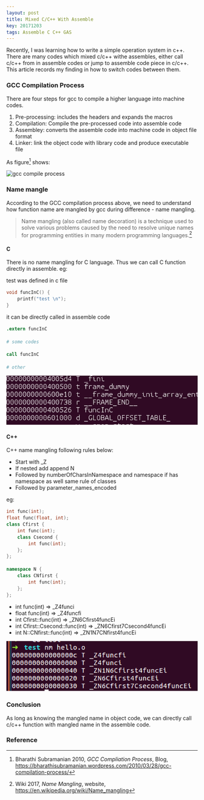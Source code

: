 ```yaml
---
layout: post
title: Mixed C/C++ With Assemble
key: 20171203
tags: Assemble C C++ GAS
---
```


Recently, I was learning how to write a simple operation system in c++. There are many codes which mixed c/c++ withe assembles, either call c/c++ from in assemble codes or jump to assemble code piece in c/c++. This article records my finding in how to switch codes between them.

### GCC Compilation Process

There are four steps for gcc to compile a higher language into machine codes.

1. Pre-processing: includes the headers and expands the macros
2. Compilation: Compile the pre-processed code into assemble code
3. Assembley: converts the assemble code into machine code in object file format
4. Linker: link the object code with library code and produce executable file

As figure[^1] shows:

![gcc compile process](https://bharathisubramanian.files.wordpress.com/2010/03/compile.png?w=500&h=185&zoom=2)

### Name mangle

According to the GCC compilation process above, we need to understand how function name are mangled by gcc during difference - name mangling.

> Name mangling (also called name decoration) is a technique used to solve various problems caused by the need to resolve unique names for programming entities in many modern programming languages.[^2]

#### C

There is no name mangling for C language. Thus we can call C function directly in assemble. eg:

test was defined in c file

```c
void funcInC() {
    printf("test \n");
}
```

it can be directly called in assemble code

```s
.extern funcInC

# some codes

call funcInC

# other
```

![cmangle](/assets/img/mixedcands/cmangle.png)

#### C++

C++ name mangling following rules below:

* Start with _Z
* If nested add append N
* Followed by numberOfCharsInNamespace and namespace if has namespace as well same rule of classes
* Followed by parameter_names_encoded

eg:

```cpp
int func(int);
float func(float, int);
class Cfirst {
    int func(int);
    class Csecond {
        int func(int);
    };
};

namespace N {
    class CNfirst {
        int func(int);
    };
};
```

* int func(int) => _Z4funci
* float func(int) => _Z4funcfi
* int Cfirst::func(int) => _ZN6Cfirst4funcEi
* int Cfirst::Csecond::func(int) => _ZN6Cfirst7Csecond4funcEi
* int N::CNfirst::func(int) => _ZN1N7CNfirst4funcEi

![cmangle](/assets/img/mixedcands/cnamemangle2.png)


### Conclusion

As long as knowing the mangled name in object code, we can directly call c/c++ function with mangled name in the assemble code.


### Reference

[^1]: Bharathi Subramanian 2010, *GCC Compliation Process*, Blog, https://bharathisubramanian.wordpress.com/2010/03/28/gcc-compilation-process/

[^2]: Wiki 2017, *Name Mangling*, website, https://en.wikipedia.org/wiki/Name_mangling
